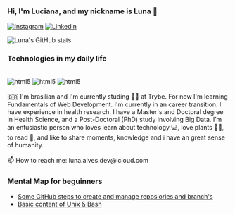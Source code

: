 ### Hi, I'm Luciana, and my nickname is Luna 🌙

[![Instagram](https://img.shields.io/badge/Instagram-E4405F?style=for-the-badge&logo=instagram&logoColor=white)](https://www.instagram.com/luna.alves.dev/)
[![Linkedin](https://img.shields.io/badge/LinkedIn-0077B5?style=for-the-badge&logo=linkedin&logoColor=white)](https://www.linkedin.com/in/alvesdev)

![Luna's GitHub stats](https://github-readme-stats.vercel.app/api?username=luna-alves-dev&show_icons=true&theme=dracula)

### Technologies in my daily life
<div style="display: inline_block"><br/>
  <image alineg=center alt="html5" src="https://img.shields.io/badge/HTML5-E34F26?style=for-the-badge&logo=html5&logoColor=white" />
  <image alineg=center alt="html5" src="https://img.shields.io/badge/CSS-239120?&style=for-the-badge&logo=css3&logoColor=white" />
  <image alineg=center alt="html5" src="https://img.shields.io/badge/JavaScript-F7DF1E?style=for-the-badge&logo=javascript&logoColor=black" />
</div>
  <br/>
🇧🇷 I'm brasilian and I'm currently studing 👩‍🎓 at Trybe. For now I'm learning Fundamentals of Web Development. I'm currently in an career transition. I have experience in health research. I have a Master's and Doctoral degree in Health Science, and a Post-Doctoral (PhD) study involving Big Data.
I’m an entusiastic person who loves learn about technology 💻, love plants 🌵🌿, to read 📖, and like to share moments, knowledge and i have an great sense of humanity.
<br/>
<br/>
📫 How to reach me: luna.alves.dev@icloud.com
<br/>

### Mental Map for beguinners 
- [Some GitHub steps to create and manage reposiories and branch's](https://miro.com/app/board/uXjVOAZRdUQ=/?share_link_id=637462461856)
- [Basic content of Unix & Bash](https://miro.com/app/board/uXjVO_iO2zM=/?share_link_id=540650843555) 

